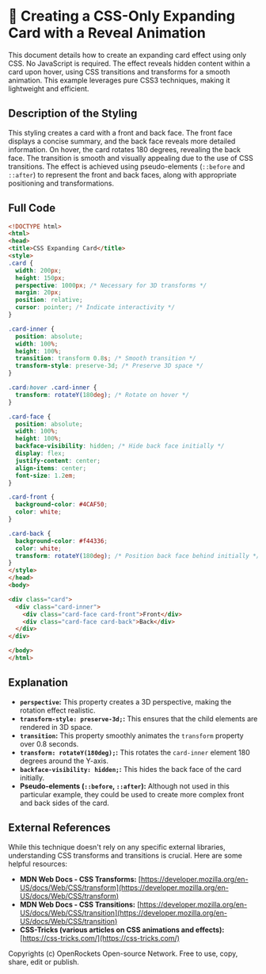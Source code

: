 # 🐞 Creating a CSS-Only Expanding Card with a Reveal Animation


This document details how to create an expanding card effect using only CSS.  No JavaScript is required. The effect reveals hidden content within a card upon hover, using CSS transitions and transforms for a smooth animation.  This example leverages pure CSS3 techniques, making it lightweight and efficient.


## Description of the Styling

This styling creates a card with a front and back face.  The front face displays a concise summary, and the back face reveals more detailed information.  On hover, the card rotates 180 degrees, revealing the back face.  The transition is smooth and visually appealing due to the use of CSS transitions.  The effect is achieved using pseudo-elements (`::before` and `::after`) to represent the front and back faces, along with appropriate positioning and transformations.

## Full Code

```html
<!DOCTYPE html>
<html>
<head>
<title>CSS Expanding Card</title>
<style>
.card {
  width: 200px;
  height: 150px;
  perspective: 1000px; /* Necessary for 3D transforms */
  margin: 20px;
  position: relative;
  cursor: pointer; /* Indicate interactivity */
}

.card-inner {
  position: absolute;
  width: 100%;
  height: 100%;
  transition: transform 0.8s; /* Smooth transition */
  transform-style: preserve-3d; /* Preserve 3D space */
}

.card:hover .card-inner {
  transform: rotateY(180deg); /* Rotate on hover */
}

.card-face {
  position: absolute;
  width: 100%;
  height: 100%;
  backface-visibility: hidden; /* Hide back face initially */
  display: flex;
  justify-content: center;
  align-items: center;
  font-size: 1.2em;
}

.card-front {
  background-color: #4CAF50;
  color: white;
}

.card-back {
  background-color: #f44336;
  color: white;
  transform: rotateY(180deg); /* Position back face behind initially */
}
</style>
</head>
<body>

<div class="card">
  <div class="card-inner">
    <div class="card-face card-front">Front</div>
    <div class="card-face card-back">Back</div>
  </div>
</div>

</body>
</html>
```

## Explanation

* **`perspective`:** This property creates a 3D perspective, making the rotation effect realistic.
* **`transform-style: preserve-3d;`:** This ensures that the child elements are rendered in 3D space.
* **`transition`:** This property smoothly animates the `transform` property over 0.8 seconds.
* **`transform: rotateY(180deg);`:** This rotates the `card-inner` element 180 degrees around the Y-axis.
* **`backface-visibility: hidden;`:** This hides the back face of the card initially.
* **Pseudo-elements (`::before`, `::after`):** Although not used in this particular example, they could be used to create more complex front and back sides of the card.


## External References

While this technique doesn't rely on any specific external libraries, understanding CSS transforms and transitions is crucial.  Here are some helpful resources:

* **MDN Web Docs - CSS Transforms:** [https://developer.mozilla.org/en-US/docs/Web/CSS/transform](https://developer.mozilla.org/en-US/docs/Web/CSS/transform)
* **MDN Web Docs - CSS Transitions:** [https://developer.mozilla.org/en-US/docs/Web/CSS/transition](https://developer.mozilla.org/en-US/docs/Web/CSS/transition)
* **CSS-Tricks (various articles on CSS animations and effects):** [https://css-tricks.com/](https://css-tricks.com/)


Copyrights (c) OpenRockets Open-source Network. Free to use, copy, share, edit or publish.

